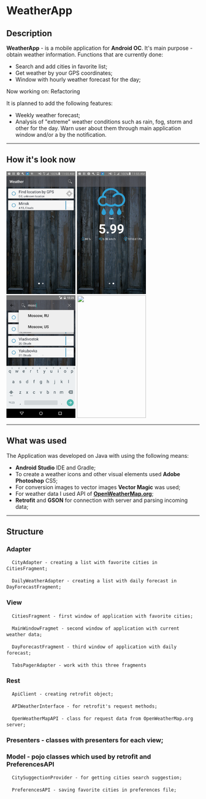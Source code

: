# WeatherApp
## Description
**WeatherApp** - is a mobile application for **Android OC**. It's main purpose - obtain weather information. Functions that are currently done:
* Search and add cities in favorite list;
* Get weather by your GPS coordinates;
* Window with hourly weather forecast for the day;

Now working on:
Refactoring

It is planned to add the following features:
* Weekly weather forecast;
* Analysis of "extreme" weather conditions such as rain, fog, storm and other for the day. Warn user about them through main application window and/or a by the notification.

---

## How it's look now
<img src="https://github.com/IstrajI/WeatherApp/blob/master/Pictures/CitiesScreen.png" width="180" height="320">
<img src="https://github.com/IstrajI/WeatherApp/blob/master/Pictures/MainWindowScreen.png" width="180" height="320">
<img src="https://github.com/IstrajI/WeatherApp/blob/master/Pictures/Suggestions.png" width="180" height="320">
<img src="https://github.com/IstrajI/Weather-App/blob/master/Pictures/Screenshot_20161126-233026.png" width="180" height="320">

---

## What was used

The Application was developed on Java with using the following means:
* **Android Studio** IDE and Gradle;
* To create a weather icons and other visual elements used **Adobe Photoshop** CS5;
* For conversion images to vector images **Vector Magic** was used;
* For weather data I used API of **[OpenWeatherMap.org](https://openweathermap.org/api)**;
* **Retrofit** and **GSON** for connection with server and parsing incoming data;

---

## Structure

### Adapter
      CityAdapter - creating a list with favorite cities in CitiesFragment;

      DailyWeatherAdapter - creating a list with daily forecast in DayForecastFragment;

### View
      CitiesFragment - first window of application with favorite cities;

      MainWindowFragmet - second window of application with current weather data;

      DayForecastFragment - third window of application with daily forecast;

      TabsPagerAdapter - work with this three fragments

### Rest
      ApiClient - creating retrofit object;

      APIWeatherInterface - for retrofit's request methods;

      OpenWeatherMapAPI - class for request data from OpenWeatherMap.org server;

### Presenters - classes with presenters for each view;
### Model - pojo classes which used by retrofit and PreferencesAPI


      CitySuggectionProvider - for getting cities search suggestion;

      PreferencesAPI - saving favorite cities in preferences file;
